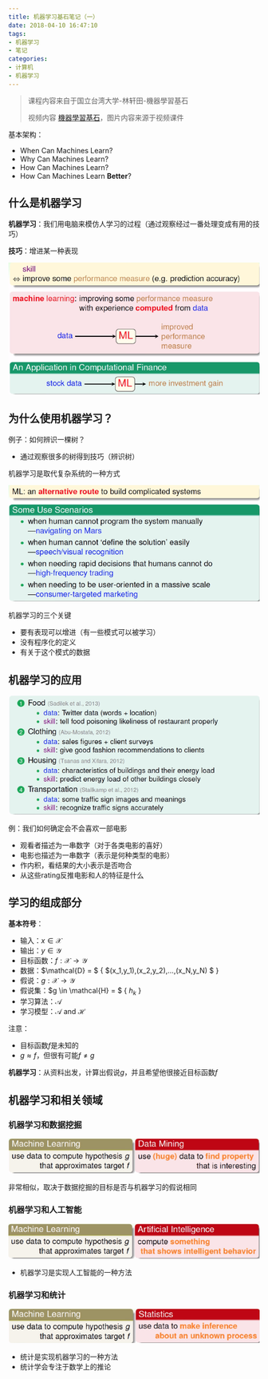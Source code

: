 ```yaml
---
title: 机器学习基石笔记（一）
date: 2018-04-10 16:47:10
tags:
- 机器学习
- 笔记
categories:
- 计算机
- 机器学习
---
```


> 课程内容来自于国立台湾大学-林轩田-機器學習基石
>
> 视频内容 [機器學習基石](https://www.youtube.com/playlist?list=PLXVfgk9fNX2I7tB6oIINGBmW50rrmFTqf)，图片内容来源于视频课件

<!--more-->

基本架构：

- When Can Machines Learn?
- Why Can Machines Learn?
- How Can Machines Learn?
- How Can Machines Learn **Better**?

## 什么是机器学习

**机器学习**：我们用电脑来模仿人学习的过程（通过观察经过一番处理变成有用的技巧）

**技巧**：增进某一种表现

![TIM截图20180409152956](Machine-Learning-Foundations-1/TIM截图20180409152956.png)

## 为什么使用机器学习？

例子：如何辨识一棵树？

- 通过观察很多的树得到技巧（辨识树）

机器学习是取代复杂系统的一种方式

![TIM截图20180409153617](Machine-Learning-Foundations-1/TIM截图20180409153617.png)

机器学习的三个关键

- 要有表现可以增进（有一些模式可以被学习）
- 没有程序化的定义
- 有关于这个模式的数据

## 机器学习的应用

![TIM截图20180409201454](Machine-Learning-Foundations-1/TIM截图20180409201454.png)

例：我们如何确定会不会喜欢一部电影

- 观看者描述为一串数字（对于各类电影的喜好）
- 电影也描述为一串数字（表示是何种类型的电影）
- 作内积，看结果的大小表示是否吻合
- 从这些rating反推电影和人的特征是什么

## 学习的组成部分

**基本符号**：

- 输入：$x \in \mathcal{X}$
- 输出：$y \in \mathcal{Y}$
- 目标函数：$f: \mathcal{X} \rightarrow \mathcal{Y}$
- 数据：$\mathcal{D} = $ { $(x_1,y_1),(x_2,y_2),...,(x_N,y_N) $ }
- 假说：$g:\mathcal{X} \rightarrow \mathcal{Y}$
- 假说集：$g \in \mathcal{H} = $ { $h_k$ }
- 学习算法：$\mathcal{A}$
- 学习模型：$\mathcal{A}$ and $\mathcal{H}$

注意：

- 目标函数$f$是未知的
- $g \approx f$，但很有可能$f \neq g$

**机器学习**：从资料出发，计算出假说$g$，并且希望他很接近目标函数$f$

## 机器学习和相关领域

### 机器学习和数据挖掘

![TIM截图20180409213350](Machine-Learning-Foundations-1/TIM截图20180409213350.png)

非常相似，取决于数据挖掘的目标是否与机器学习的假说相同

### 机器学习和人工智能

![TIM截图20180409213527](Machine-Learning-Foundations-1/TIM截图20180409213527.png)

- 机器学习是实现人工智能的一种方法

### 机器学习和统计

![TIM截图20180409213628](Machine-Learning-Foundations-1/TIM截图20180409213628.png)

- 统计是实现机器学习的一种方法
- 统计学会专注于数学上的推论
